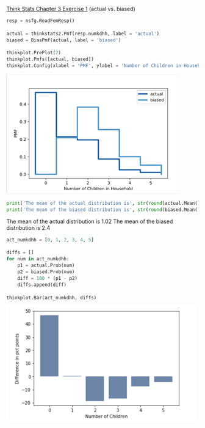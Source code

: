 [Think Stats Chapter 3 Exercise 1](http://greenteapress.com/thinkstats2/html/thinkstats2004.html#toc31) (actual vs. biased)

>> 
```python
resp = nsfg.ReadFemResp()

actual = thinkstats2.Pmf(resp.numkdhh, label = 'actual')
biased = BiasPmf(actual, label = 'biased')

thinkplot.PrePlot(2)
thinkplot.Pmfs([actual, biased])
thinkplot.Config(xlabel = 'PMF', ylabel = 'Number of Children in Household')
```

<img src="Actual_vs_Biased_Plot.png" width="450">

```python
print('The mean of the actual distribution is', str(round(actual.Mean(), 2)))
print('The mean of the biased distribution is', str(round(biased.Mean(), 2)))
```

The mean of the actual distribution is 1.02
The mean of the biased distribution is 2.4

```python
act_numkdhh = [0, 1, 2, 3, 4, 5]

diffs = []
for num in act_numkdhh:
    p1 = actual.Prob(num)
    p2 = biased.Prob(num)
    diff = 100 * (p1 - p2)
    diffs.append(diff)

thinkplot.Bar(act_numkdhh, diffs)
```

<img src="Diff_Plot.png" width="500">